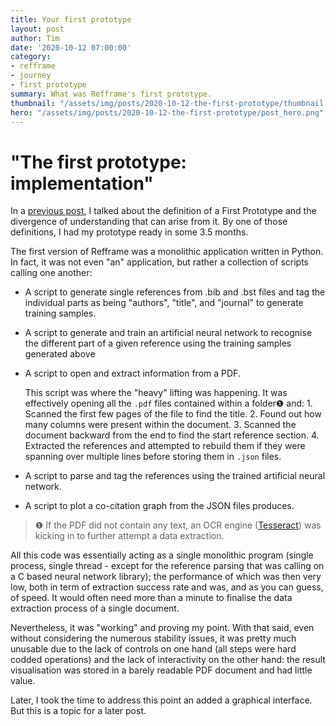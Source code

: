 ```yaml
---
title: Your first prototype
layout: post
author: Tim
date: '2020-10-12 07:00:00'
category:
- refframe
- journey
- first prototype
summary: What was Refframe's first prototype.
thumbnail: "/assets/img/posts/2020-10-12-the-first-prototype/thumbnail.png"
hero: "/assets/img/posts/2020-10-12-the-first-prototype/post_hero.png"
---
```


# "The first prototype: implementation"


In a [previous post](https://illioren.github.io/refrmblog/refframe/journey/first%20prototype/2020/10/05/your-first-prototype/), I talked about the definition of a First Prototype and the divergence of understanding that can arise from it. By one of those definitions, I had my prototype ready in some 3.5 months.

The first version of Refframe was a monolithic application written in Python. In fact, it was not even "an" application, but rather a collection of scripts calling one another: 
  - A script to generate single references from .bib and .bst files and tag the individual parts as being "authors", "title", and "journal" to generate training samples.
  - A script to generate and train an artificial neural network to recognise the different part of a given reference using the training samples generated above
  - A script to open and extract information from a PDF.

    This script was where the "heavy" lifting was happening. It was effectively opening all the `.pdf` files contained within a folder❶ and:
        1. Scanned the first few pages of the file to find the title.
        2. Found out how many columns were present within the document.
        3. Scanned the document backward from the end to find the start reference section.
        4. Extracted the references and attempted to rebuild them if they were spanning over multiple lines before storing them in `.json` files.

  - A script to parse and tag the references using the trained artificial neural network.
  - A script to plot a co-citation graph from the JSON files produces.

 > ❶ If the PDF did not contain any text, an OCR engine ([Tesseract](https://github.com/tesseract-ocr/tesseract)) was kicking in to further attempt a data extraction.

 All this code was essentially acting as a single monolithic program (single process, single thread - except for the reference parsing that was calling on a C based neural network library); the performance of which was then very low, both in term of extraction success rate and was, and as you can guess, of speed. It would often need more than a minute to finalise the data extraction process of a single document. 

Nevertheless, it was "working" and proving my point. With that said, even without considering the numerous stability issues, it was pretty much unusable due to the lack of controls on one hand (all steps were hard codded operations) and the lack of interactivity on the other hand: the result visualisation was stored in a barely readable PDF document and had little value.

Later, I took the time to address this point an added a graphical interface. But this is a topic for a later post.